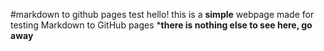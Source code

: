#markdown to github pages test
hello!
this is a **simple** webpage made for testing Markdown to GitHub pages
***there is nothing else to see here, go away**
